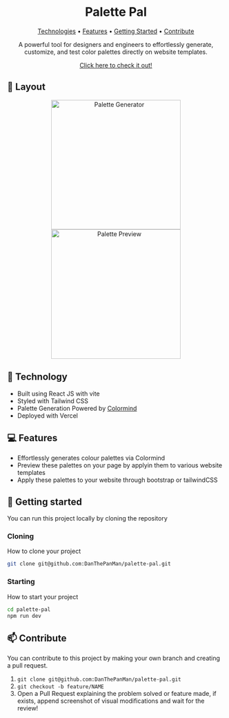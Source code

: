 <h1 align="center" style="font-weight: bold;">Palette Pal </h1>

<p align="center">
<a href="#tech">Technologies</a> •
<a href="#features">Features</a> •
<a href="#started">Getting Started</a> •
<a href="#contribute">Contribute</a> 
</p>

<p align="center">A powerful tool for designers and engineers to effortlessly generate, customize, and test color palettes directly on website templates.</p>

<p align="center">
<a href="https://palettepal.vercel.app/">Click here to check it out!</a>
</p>

<h2 id="layout">🎨 Layout</h2>

<p align="center">
<img src="https://i.imgur.com/AH5SEbG.png" alt="Palette Generator" height="300px">
<img src="https://i.imgur.com/5Ny7NE0.png" alt="Palette Preview" height="300px">
</p>

<h2 id="tech">📝 Technology</h2>

- Built using React JS with vite
- Styled with Tailwind CSS
- Palette Generation Powered by <a href="http://colormind.io/">Colormind</a>
- Deployed with Vercel


<h2 id="features">💻 Features</h2>

- Effortlessly generates colour palettes via Colormind
- Preview these palettes on your page by applyin them to various website templates
- Apply these palettes to your website through bootstrap or tailwindCSS

<h2 id="started">🚀 Getting started</h2>

You can run this project locally by cloning the repository

<h3>Cloning</h3>

How to clone your project

```bash
git clone git@github.com:DanThePanMan/palette-pal.git
```

<h3>Starting</h3>

How to start your project

```bash
cd palette-pal
npm run dev
```

<h2 id="contribute">📫 Contribute</h2>

You can contribute to this project by making your own branch and creating a pull request.

1. `git clone git@github.com:DanThePanMan/palette-pal.git`
2. `git checkout -b feature/NAME`
3. Open a Pull Request explaining the problem solved or feature made, if exists, append screenshot of visual modifications and wait for the review!
